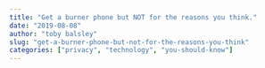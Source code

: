 ```yaml
---
title: "Get a burner phone but NOT for the reasons you think."
date: "2019-08-08"
author: "toby balsley" 
slug: "get-a-burner-phone-but-not-for-the-reasons-you-think"
categories: ["privacy", "technology", "you-should-know"]
---
```



